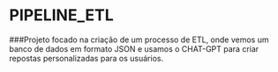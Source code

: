 # PIPELINE_ETL

###Projeto focado na criação de um processo de ETL, onde vemos um banco de dados em formato JSON e usamos o CHAT-GPT para criar repostas personalizadas para os usuários.
